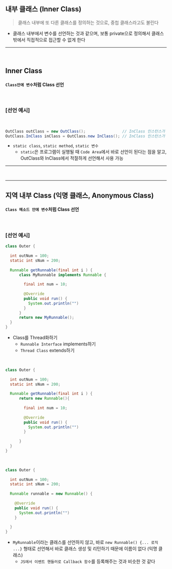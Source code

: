 ## 내부 클래스 (Inner Class)
> 클래스 내부에 또 다른 클래스를 정의하는 것으로, 중첩 클래스라고도 불린다
* 클래스 내부에서 변수를 선언하는 것과 같으며, 보통 private으로 정의해서 클래스 밖에서 직접적으로 접근할 수 없게 한다

<hr>
<br>

## Inner Class

#### ```Class안에 변수```처럼 Class 선언

<br>

### [선언 예시]

<br>

```java
OutClass outClass = new OutClass();                // InClass 인스턴스가 private이어서, new OutClass() 메소드 내에서 할당이 될 때
OutClass.InClass inClass = OutClass.new InClass(); // InClass 인스턴스가 public이어서, OutClass.new InClass() 메소드로 직접 할당할 때
```
* ```static class```, ```static method```, ```static 변수``` 
  * ```static```은 프로그램이 실행될 때 ```Code Area```에서 바로 선언이 된다는 점을 알고, OutClass와 InClass에서 적절하게 선언해서 사용 가능


<hr>
<br>
<hr>

## 지역 내부 Class (익명 클래스, Anonymous Class)

#### ```Class 메소드 안에 변수```처럼 Class 선언

<br>

### [선언 예시]

```java
class Outer {
  
  int outNum = 100;
  static int sNum = 200;
  
  Runnable getRunnable(final int i ) {
      class MyRunnable implements Runnable {
        
        final int num = 10;
        
        @Override
        public void run() {
          System.out.println("")
        }
      }
      return new MyRunnable();
  }
}
```
* Class를 Thread화하기 
  * ```Runnable Interface``` implements하기
  * ```Thread Class``` extends하기


<br>

```java
class Outer {
  
  int outNum = 100;
  static int sNum = 200;
  
  Runnable getRunnable(final int i ) {
      return new Runnable(){
        
        final int num = 10;
        
        @Override
        public void run() {
          System.out.println("")
        }
        
      }
  }
}
```

<br>

```java
class Outer {
  
  int outNum = 100;
  static int sNum = 200;
  
  Runnable runnable = new Runnable() {
  
    @Override
    public void run() {
      System.out.println("")
    }
    
  }
}
```
* ```MyRunnable```이라는 클래스를 선언하지 않고, 바로 ```new Runnable() {... 로직 ...}``` 형태로 선언해서 바로 클래스 생성 및 리턴하기 때문에 이름이 없다 (익명 클래스) 
  * ```JS에서 이벤트 핸들러로 Callback 함수```를 등록해주는 것과 비슷한 것 같다
